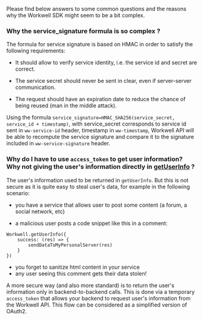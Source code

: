 Please find below answers to some common questions and the reasons why the Workwell SDK might seem to be a bit complex.

### Why the service_signature formula is so complex ?

The formula for service signature is based on HMAC in order to satisfy the following requirements:

- It should allow to verify service identity, i.e. the service id and secret are correct.

- The service secret should never be sent in clear, even if server-server communication.

- The request should have an expiration date to reduce the chance of being reused (man in the middle attack).

Using the formula `service_signature=HMAC_SHA256(service_secret, service_id + timestamp)`, with service_secret corresponds to service id sent in `ww-service-id` header, timestamp in `ww-timestamp`, Workwell API will be able to recompute the service signature and compare it to the signature included in `ww-service-signature` header.

### Why do I have to use `access_token` to get user information? Why not giving the user's information directly in [getUserInfo](./js-sdk.md#getuserinfo) ?

The user's information used to be returned in `getUserInfo`. But this is not secure as it is quite easy to steal user's data, for example in the following scenario:

- you have a service that allows user to post some content (a forum, a social network, etc)

- a malicious user posts a code snippet like this in a comment:

```
Workwell.getUserInfo({
	success: (res) => {
		sendDataToMyPersonalServer(res)
	}
})
```

- you forget to sanitize html content in your service
- any user seeing this comment gets their data stolen!

A more secure way (and also more standard) is to return the user's information only in backend-to-backend calls. This is done via a temporary `access_token` that allows your backend to request user's information from the Workwell API. This flow can be considered as a simplified version of OAuth2.

